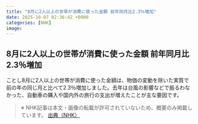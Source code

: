 ```yaml
---
title: "8月に2人以上の世帯が消費に使った金額 前年同月比2.3％増加"
date: 2025-10-07 02:36:42 +0900
categories: [NHK]
image: 
---
```

## 8月に2人以上の世帯が消費に使った金額 前年同月比2.3％増加

ことし8月に2人以上の世帯が消費に使った金額は、物価の変動を除いた実質で前の年の同じ月と比べて2.3％増加しました。去年は台風の影響などで振るわなかった、自動車の購入や国内外の旅行の支出が増えたことが主な要因です。

> ※ NHK記事は本文・画像の転載が許可されていないため、概要のみ掲載しています。
[出典（NHK）](http://www3.nhk.or.jp/news/html/20251007/k10014943001000.html)
